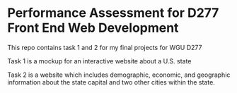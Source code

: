 # Performance Assessment for D277 Front End Web Development

This repo contains task 1 and 2 for my final projects for WGU D277

Task 1 is a mockup for an interactive website about a U.S. state

Task 2 is a website which includes demographic, economic, and geographic information about the state capital and two other cities within the state. 